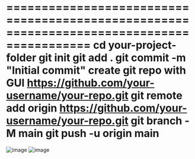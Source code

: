 ==========================================================================================
cd your-project-folder
git init
git add .
git commit -m "Initial commit"
create git repo with GUI https://github.com/your-username/your-repo.git
git remote add origin https://github.com/your-username/your-repo.git
git branch -M main
git push -u origin main
=======================================================================================
![image](https://github.com/user-attachments/assets/7bd290e2-5aa6-487c-b330-e376539d8c40)
![image](https://github.com/user-attachments/assets/2ff7d771-9bc8-4a7c-81c1-c3b07003f5d4)
